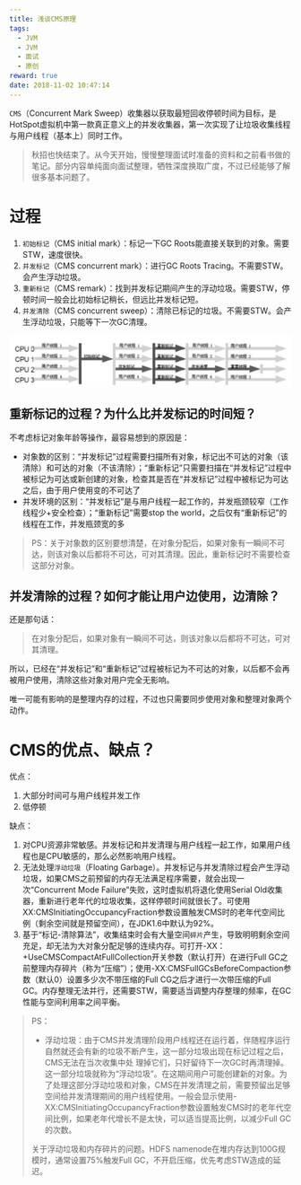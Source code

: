 ```yaml
---
title: 浅谈CMS原理
tags:
  - JVM
  - JVM
  - 面试
  - 原创
reward: true
date: 2018-11-02 10:47:14
---
```


`CMS`（Concurrent Mark Sweep）收集器以获取最短回收停顿时间为目标，是HotSpot虚拟机中第一款真正意义上的并发收集器，第一次实现了让垃圾收集线程与用户线程（基本上）同时工作。

>秋招也快结束了。从今天开始，慢慢整理面试时准备的资料和之前看书做的笔记。部分内容单纯面向面试整理，牺牲深度换取广度，不过已经能够了解很多基本问题了。

<!--more-->

# 过程

1. `初始标记`（CMS initial mark）：标记一下GC Roots能直接关联到的对象。需要STW，速度很快。
2. `并发标记`（CMS concurrent mark）：进行GC Roots Tracing。不需要STW。会产生浮动垃圾。
3. `重新标记`（CMS remark）：找到并发标记期间产生的浮动垃圾。需要STW，停顿时间一般会比初始标记稍长，但远比并发标记短。
4. `并发清除`（CMS concurrent sweep）：清除已标记的垃圾。不需要STW。会产生浮动垃圾，只能等下一次GC清理。

![cms](../../qiniu/static/images/浅谈CMS原理/cms.png)

## 重新标记的过程？为什么比并发标记的时间短？

不考虑标记对象年龄等操作，最容易想到的原因是：

* 对象数的区别：“并发标记”过程需要扫描所有对象，标记出不可达的对象（该清除）和可达的对象（不该清除）；“重新标记”只需要扫描在“并发标记”过程中被标记为可达或新创建的对象，检查其是否在“并发标记”过程中被标记为可达之后，由于用户使用变的不可达了
* 并发环境的区别：“并发标记”是与用户线程一起工作的，并发瓶颈较窄（工作线程少+安全检查）；“重新标记”需要stop the world，之后仅有“重新标记”的线程在工作，并发瓶颈宽的多

>PS：关于对象数的区别要想清楚，在对象分配后，如果对象有一瞬间不可达，则该对象以后都将不可达，可对其清理。因此，重新标记时不需要检查这部分对象。

## 并发清除的过程？如何才能让用户边使用，边清除？

还是那句话：

>在对象分配后，如果对象有一瞬间不可达，则该对象以后都将不可达，可对其清理。

所以，已经在“并发标记”和“重新标记”过程被标记为不可达的对象，以后都不会再被用户使用，清除这些对象对用户完全无影响。

唯一可能有影响的是整理内存的过程，不过也只需要同步使用对象和整理对象两个动作。

# CMS的优点、缺点？

优点：

1. 大部分时间可与用户线程并发工作
2. 低停顿

缺点：

1. 对CPU资源非常敏感。并发标记和并发清理与用户线程一起工作，如果用户线程也是CPU敏感的，那么必然影响用户线程。
2. 无法处理`浮动垃圾`（Floating Garbage）。并发标记与并发清除过程会产生浮动垃圾，如果CMS之前预留的内存无法满足程序需要，就会出现一次“Concurrent Mode Failure”失败，这时虚拟机将退化使用Serial Old收集器，重新进行老年代的垃圾收集，这样停顿时间就很长了。可使用XX:CMSInitiatingOccupancyFraction参数设置触发CMS时的老年代空间比例（剩余空间就是预留空间），在JDK1.6中默认为92%。
3. 基于“标记-清除算法”，收集结束时会有大量空间`碎片`产生，导致明明剩余空间充足，却无法为大对象分配足够的连续内存。可打开-XX：+UseCMSCompactAtFullCollection开关参数（默认打开）在进行Full GC之前整理内存碎片（称为“压缩”）；使用-XX:CMSFullGCsBeforeCompaction参数（默认0）设置多少次不带压缩的Full CG之后才进行一次带压缩的Full GC。内存整理无法并行，还需要STW，需要适当调整内存整理的频率，在GC性能与空间利用率之间平衡。

>PS：  
>
>* 浮动垃圾：由于CMS并发清理阶段用户线程还在运行着，伴随程序运行自然就还会有新的垃圾不断产生，这一部分垃圾出现在标记过程之后，CMS无法在当次收集中处 理掉它们，只好留待下一次GC时再清理掉。这一部分垃圾就称为“浮动垃圾”。在这期间用户可能创建新的对象。为了处理这部分浮动垃圾和对象，CMS在并发清理之前，需要预留出足够空间给并发清理期间的用户线程使用。一般会显示使用-XX:CMSInitiatingOccupancyFraction参数设置触发CMS时的老年代空间比例，如果老年代增长不是太快，可以适当提高比例，以减少Full GC的次数。
>
>关于浮动垃圾和内存碎片的问题。HDFS namenode在堆内存达到100G规模时，通常设置75%触发Full GC，不开启压缩，优先考虑STW造成的延迟。
